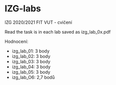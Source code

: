 # IZG-labs
IZG 2020/2021 FIT VUT - cvičení

Read the task is in each lab saved as izg_lab_0x.pdf

Hodnocení:
- izg_lab_01: 3 body
- izg_lab_02: 3 body
- izg_lab_03: 3 body
- izg_lab_04: 3 body
- izg_lab_05: 3 body
- izg_lab_O6: 2,7 bodů
